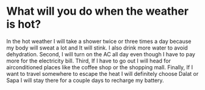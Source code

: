 # What will you do when the weather is hot?
In the hot weather I will take a shower twice or three times a day because my body will sweat a lot and It will stink.
I also drink more water to avoid dehydration.
Second, I will turn on the AC all day even though I have to pay more for the electricity bill.
Third, If I have to go out I will head for airconditioned places like the coffee shop or the shopping mall.
Finally, If I want to travel somewhere to escape the heat I will definitely choose Dalat or Sapa I will stay there for a couple days to recharge my battery.

 